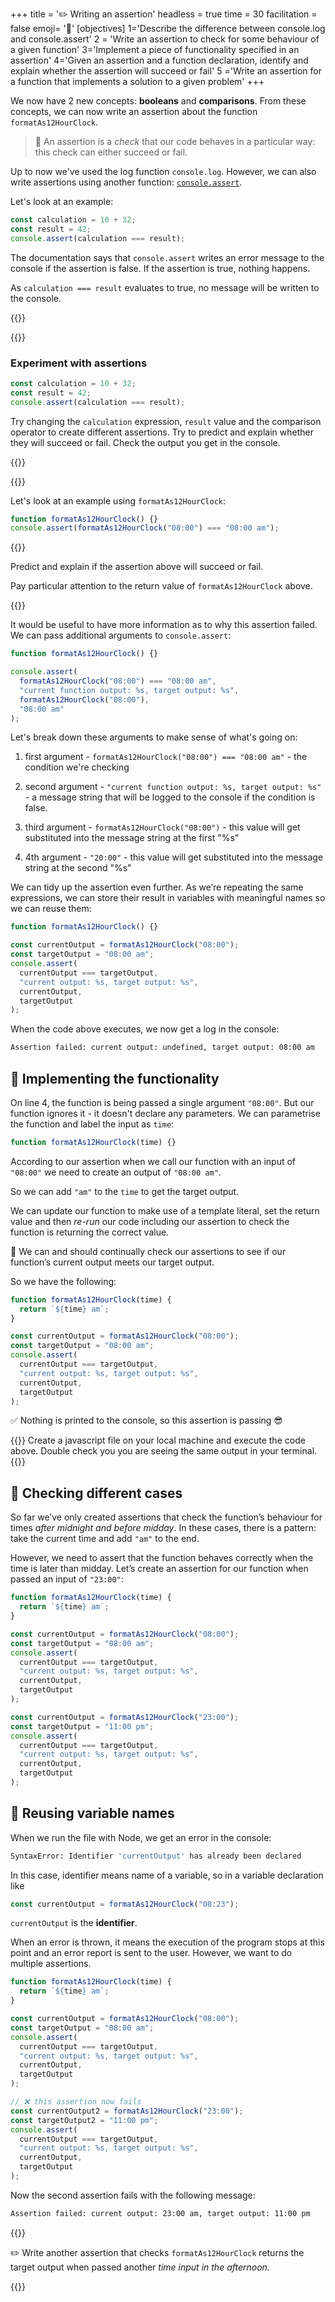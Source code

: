 +++
title = '✏️ Writing an assertion'
headless = true
time = 30
facilitation = false
emoji= '🧩'
[objectives]
1='Describe the difference between console.log and console.assert'
2 = 'Write an assertion to check for some behaviour of a given function'
3='Implement a piece of functionality specified in an assertion'
4='Given an assertion and a function declaration, identify and explain whether the assertion will succeed or fail'
5 ='Write an assertion for a function that implements a solution to a given problem'
+++

We now have 2 new concepts: **booleans** and **comparisons**. From these concepts, we can now write an assertion about the function `formatAs12HourClock`.

> 🔑 An assertion is a _check_ that our code behaves in a particular way: this check can either succeed or fail.

Up to now we've used the log function `console.log`.
However, we can also write assertions using another function: [`console.assert`](https://developer.mozilla.org/en-US/docs/Web/API/console/assert).

Let's look at an example:

```js
const calculation = 10 + 32;
const result = 42;
console.assert(calculation === result);
```

The documentation says that `console.assert` writes an error message to the console if the assertion is false. If the assertion is true, nothing happens.

As `calculation === result` evaluates to true, no message will be written to the console.

{{<tabs name="Experiment">}}

{{<tab name="Activity 1">}}

### Experiment with assertions

```js
const calculation = 10 + 32;
const result = 42;
console.assert(calculation === result);
```

Try changing the `calculation` expression, `result` value and the comparison operator to create different assertions.
Try to predict and explain whether they will succeed or fail.
Check the output you get in the console.

{{</tab>}}

{{</tabs>}}

Let's look at an example using `formatAs12HourClock`:

```js
function formatAs12HourClock() {}
console.assert(formatAs12HourClock("08:00") === "08:00 am");
```

{{<note type="exercise" title="Exercise 3">}}

Predict and explain if the assertion above will succeed or fail.

Pay particular attention to the return value of `formatAs12HourClock` above.

{{</note>}}

It would be useful to have more information as to why this assertion failed.
We can pass additional arguments to `console.assert`:

```js
function formatAs12HourClock() {}

console.assert(
  formatAs12HourClock("08:00") === "08:00 am",
  "current function output: %s, target output: %s",
  formatAs12HourClock("08:00"),
  "08:00 am"
);
```

Let's break down these arguments to make sense of what's going on:

1. first argument - `formatAs12HourClock("08:00") === "08:00 am"` - the condition we're checking

2. second argument - `"current function output: %s, target output: %s"` - a message string that will be logged to the console if the condition is false.

3. third argument - `formatAs12HourClock("08:00")` - this value will get substituted into the message string at the first "%s"

4. 4th argument - `"20:00"` - this value will get substituted into the message string at the second "%s"

We can tidy up the assertion even further. As we’re repeating the same expressions, we can store their result in variables with meaningful names so we can reuse them:

```js {linenos=table,linenostart=1}
function formatAs12HourClock() {}

const currentOutput = formatAs12HourClock("08:00");
const targetOutput = "08:00 am";
console.assert(
  currentOutput === targetOutput,
  "current output: %s, target output: %s",
  currentOutput,
  targetOutput
);
```

When the code above executes, we now get a log in the console:

```bash
Assertion failed: current output: undefined, target output: 08:00 am
```

## 🧰 Implementing the functionality

On line 4, the function is being passed a single argument `"08:00"`. But our function ignores it - it doesn't declare any parameters. We can parametrise the function and label the input as `time`:

```js
function formatAs12HourClock(time) {}
```

According to our assertion when we call our function with an input of `"08:00"` we need to create an output of `"08:00 am"`.

So we can add `"am"` to the `time` to get the target output.

We can update our function to make use of a template literal, set the return value and then _re-run_ our code including our assertion to check the function is returning the correct value.

📓 We can and should continually check our assertions to see if our function’s current output meets our target output.

So we have the following:

```js {linenos=table,linenostart=1}
function formatAs12HourClock(time) {
  return `${time} am`;
}

const currentOutput = formatAs12HourClock("08:00");
const targetOutput = "08:00 am";
console.assert(
  currentOutput === targetOutput,
  "current output: %s, target output: %s",
  currentOutput,
  targetOutput
);
```

✅ Nothing is printed to the console, so this assertion is passing 😎

{{<note type="activity" title="Try yourself">}}
Create a javascript file on your local machine and execute the code above. Double check you you are seeing the same output in your terminal.
{{</note>}}

## 💼 Checking different cases

So far we’ve only created assertions that check the function’s behaviour for times _after midnight and before midday_. In these cases, there is a pattern: take the current time and add `"am"` to the end.

However, we need to assert that the function behaves correctly when the time is later than midday. Let’s create an assertion for our function when passed an input of `"23:00"`:

```js {linenos=table,linenostart=1,hl_lines=["15-21"]}
function formatAs12HourClock(time) {
  return `${time} am`;
}

const currentOutput = formatAs12HourClock("08:00");
const targetOutput = "08:00 am";
console.assert(
  currentOutput === targetOutput,
  "current output: %s, target output: %s",
  currentOutput,
  targetOutput
);

const currentOutput = formatAs12HourClock("23:00");
const targetOutput = "11:00 pm";
console.assert(
  currentOutput === targetOutput,
  "current output: %s, target output: %s",
  currentOutput,
  targetOutput
);
```

## 🔄 Reusing variable names

When we run the file with Node, we get an error in the console:

```bash
SyntaxError: Identifier 'currentOutput' has already been declared
```

In this case, identifier means name of a variable, so in a variable declaration like

```js
const currentOutput = formatAs12HourClock("08:23");
```

`currentOutput` is the **identifier**.

When an error is thrown, it means the execution of the program stops at this point and an error report is sent to the user.
However, we want to do multiple assertions.

```js title="problem.js"
function formatAs12HourClock(time) {
  return `${time} am`;
}

const currentOutput = formatAs12HourClock("08:00");
const targetOutput = "08:00 am";
console.assert(
  currentOutput === targetOutput,
  "current output: %s, target output: %s",
  currentOutput,
  targetOutput
);

// ❌ this assertion now fails
const currentOutput2 = formatAs12HourClock("23:00");
const targetOutput2 = "11:00 pm";
console.assert(
  currentOutput === targetOutput,
  "current output: %s, target output: %s",
  currentOutput,
  targetOutput
);
```

Now the second assertion fails with the following message:

```bash
Assertion failed: current output: 23:00 am, target output: 11:00 pm
```

{{<note type="exercise" title="Exercise 2">}}

✏️ Write another assertion that checks `formatAs12HourClock` returns the target output when passed another _time input in the afternoon._

{{</note>}}
